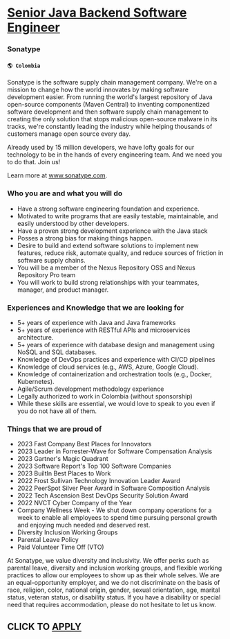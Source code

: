 # [Senior Java Backend Software Engineer](https://www.remotewlb.com/apply/senior-java-backend-software-engineer-34141)  
### Sonatype  
#### `🌎 Colombia`  

Sonatype is the software supply chain management company. We're on a mission to change how the world innovates by making software development easier. From running the world's largest repository of Java open-source components (Maven Central) to inventing componentized software development and then software supply chain management to creating the only solution that stops malicious open-source malware in its tracks, we're constantly leading the industry while helping thousands of customers manage open source every day.

Already used by 15 million developers, we have lofty goals for our technology to be in the hands of every engineering team. And we need you to do that. Join us!

Learn more at www.sonatype.com.

### Who you are and what you will do

  * Have a strong software engineering foundation and experience. 
  * Motivated to write programs that are easily testable, maintainable, and easily understood by other developers. 
  * Have a proven strong development experience with the Java stack
  * Posses a strong bias for making things happen.
  * Desire to build and extend software solutions to implement new features, reduce risk, automate quality, and reduce sources of friction in software supply chains.
  * You will be a member of the Nexus Repository OSS and Nexus Repository Pro team
  * You will work to build strong relationships with your teammates, manager, and product manager.

### Experiences and Knowledge that we are looking for

  * 5+ years of experience with Java and Java frameworks
  * 5+ years of experience with RESTful APIs and microservices architecture.
  * 5+ years of experience with database design and management using NoSQL and SQL databases. 
  * Knowledge of DevOps practices and experience with CI/CD pipelines
  * Knowledge of cloud services (e.g., AWS, Azure, Google Cloud).
  * Knowledge of containerization and orchestration tools (e.g., Docker, Kubernetes).
  * Agile/Scrum development methodology experience
  * Legally authorized to work in Colombia (without sponsorship)
  * While these skills are essential, we would love to speak to you even if you do not have all of them.

### Things that we are proud of

  * 2023 Fast Company Best Places for Innovators
  * 2023 Leader in Forrester-Wave for Software Compensation Analysis
  * 2023 Gartner's Magic Quadrant
  * 2023 Software Report's Top 100 Software Companies
  * 2023 BuiltIn Best Places to Work
  * 2022 Frost Sullivan Technology Innovation Leader Award
  * 2022 PeerSpot Silver Peer Award in Software Composition Analysis
  * 2022 Tech Ascension Best DevOps Security Solution Award
  * 2022 NVCT Cyber Company of the Year
  * Company Wellness Week - We shut down company operations for a week to enable all employees to spend time pursuing personal growth and enjoying much needed and deserved rest. 
  * Diversity Inclusion Working Groups
  * Parental Leave Policy
  * Paid Volunteer Time Off (VTO)

At Sonatype, we value diversity and inclusivity. We offer perks such as parental leave, diversity and inclusion working groups, and flexible working practices to allow our employees to show up as their whole selves. We are an equal-opportunity employer, and we do not discriminate on the basis of race, religion, color, national origin, gender, sexual orientation, age, marital status, veteran status, or disability status. If you have a disability or special need that requires accommodation, please do not hesitate to let us know.

  
## CLICK TO [APPLY](https://www.remotewlb.com/apply/senior-java-backend-software-engineer-34141)

